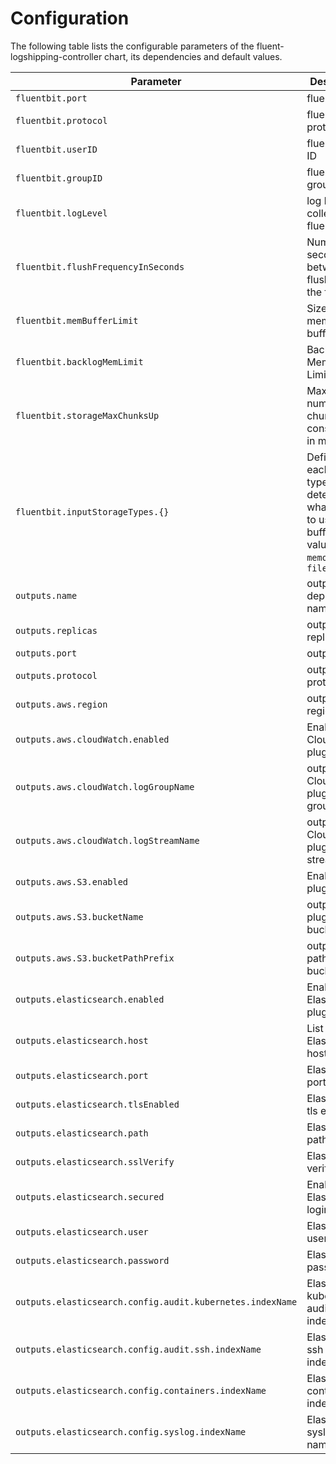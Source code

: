 # Configuration

The following table lists the configurable parameters of the fluent-logshipping-controller chart, its dependencies and default values.

| Parameter                                             | Description                                                                       | Default           |
| ----------------------------------------------------- | --------------------------------------------------------------------------------- | ----------------- |
| `fluentbit.port`                                      | fluentbit port                                                                    | `5170`            |
| `fluentbit.protocol`                                  | fluentbit protocol                                                                | `TCP`             |
| `fluentbit.userID`                                    | fluentbit user ID                                                                 | `1000`            |
| `fluentbit.groupID`                                   | fluentbit group ID                                                                | `1000`            |
| `fluentbit.logLevel`                                  | log level collected by fluentbit                                                  | `info`            |
| `fluentbit.flushFrequencyInSeconds`                   | Number of seconds between flushes to the forwards                                 | `5`               |
| `fluentbit.memBufferLimit`                            | Size of the memory buffer limit                                                   | `10MB`            |
| `fluentbit.backlogMemLimit`                           | Backlog Memory Limit                                                              | `50M`             |
| `fluentbit.storageMaxChunksUp`                        | Maximum number of chunks to consider `up` in memory                               | `128`             |
| `fluentbit.inputStorageTypes.{}`                      | Defined for each input type, determines what storage to use for buffers. Valid values are `memory` or `filesystem` | `memory` |
| `outputs.name`                                        | outputs deployment name                                                           | `outputs`         |
| `outputs.replicas`                                    | outputs replicas                                                                  | `2`               |
| `outputs.port`                                        | outputs port                                                                      | `24224`           |
| `outputs.protocol`                                    | outputs protocol                                                                  | `TCP`             |
| `outputs.aws.region`                                  | outputs AWS region                                                                 | `eu-central-1`    |
| `outputs.aws.cloudWatch.enabled`                      | Enable CloudWatch plugin                                                          | `false`           |
| `outputs.aws.cloudWatch.logGroupName`                 | outputs CloudWatch plugin log group name                                          | `my-cluster`      |
| `outputs.aws.cloudWatch.logStreamName`                | outputs CloudWatch plugin log stream name                                         | `example-stream`  |
| `outputs.aws.S3.enabled`                              | Enable S3 plugin                                                                  | `false`           |
| `outputs.aws.S3.bucketName`                           | outputs S3 plugin bucket name                                                     | `my-cluster-logs` |
| `outputs.aws.S3.bucketPathPrefix`                     | outputs S3 path in the bucket                                                      | ``    |
| `outputs.elasticsearch.enabled`                       | Enable Elasticsearch plugin                                                       | `false`           |
| `outputs.elasticsearch.host`                          | List of Elasticsearch host (host1)                                                | ``                |
| `outputs.elasticsearch.port`                          | Elasticsearch port                                                                | `9200`            |
| `outputs.elasticsearch.tlsEnabled`                    | Elasticsearch tls enabled                                                         | `true`            |
| `outputs.elasticsearch.path`                          | Elasticsearch path                                                                | `/`               |
| `outputs.elasticsearch.sslVerify`                     | Elasticsearch verify SSL                                                          | `true`            |
| `outputs.elasticsearch.secured`                       | Enable Elasticsearch login                                                        | `false`           |
| `outputs.elasticsearch.user`                          | Elasticsearch username                                                            | ``                |
| `outputs.elasticsearch.password`                      | Elasticsearch password                                                            | ``                |
| `outputs.elasticsearch.config.audit.kubernetes.indexName` | Elasticsearch kubernetes audit log index name                                     | `audit-kubernetes`|
| `outputs.elasticsearch.config.audit.ssh.indexName`        | Elasticsearch ssh audit log index name                                            | `audit-ssh`       |
| `outputs.elasticsearch.config.containers.indexName`       | Elasticsearch container index name                                                | `kubernetes`      |
| `outputs.elasticsearch.config.syslog.indexName`           | Elasticsearch syslog index name                                                   | `syslog`          |
